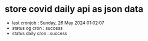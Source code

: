 # store covid daily api as json data

- last cronjob : Sunday, 26 May 2024 01:02:07
- status og cron : success
- status daily cron : success
      
      